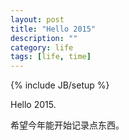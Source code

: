 ```yaml
---
layout: post
title: "Hello 2015"
description: ""
category: life
tags: [life, time]
---
```

{% include JB/setup %}

Hello 2015.

希望今年能开始记录点东西。